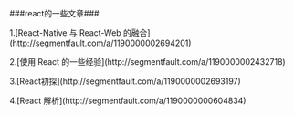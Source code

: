 
###react的一些文章###
<p>1.[React-Native 与 React-Web 的融合](http://segmentfault.com/a/1190000002694201)</p>
<p>2.[使用 React 的一些经验](http://segmentfault.com/a/1190000002432718)</p>
<p>3.[React初探](http://segmentfault.com/a/1190000002693197)</p>
<p>4.[React 解析](http://segmentfault.com/a/1190000000604834)</p>

